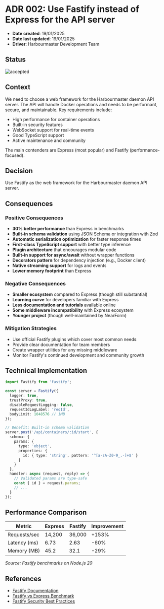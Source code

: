 # ADR 002: Use Fastify instead of Express for the API server

- **Date created**: 19/01/2025
- **Date last updated**: 19/01/2025
- **Driver**: Harbourmaster Development Team

## Status

![accepted]

## Context

We need to choose a web framework for the Harbourmaster daemon API server. The API will handle Docker operations and needs to be performant, secure, and maintainable. Key requirements include:

- High performance for container operations
- Built-in security features
- WebSocket support for real-time events
- Good TypeScript support
- Active maintenance and community

The main contenders are Express (most popular) and Fastify (performance-focused).

## Decision

Use Fastify as the web framework for the Harbourmaster daemon API server.

## Consequences

### Positive Consequences

- **30% better performance** than Express in benchmarks
- **Built-in schema validation** using JSON Schema or integration with Zod
- **Automatic serialization optimization** for faster response times
- **First-class TypeScript support** with better type inference
- **Plugin architecture** that encourages modular code
- **Built-in support for async/await** without wrapper functions
- **Decorators pattern** for dependency injection (e.g., Docker client)
- **Native streaming support** for logs and events
- **Lower memory footprint** than Express

### Negative Consequences

- **Smaller ecosystem** compared to Express (though still substantial)
- **Learning curve** for developers familiar with Express
- **Less documentation and tutorials** available online
- **Some middleware incompatibility** with Express ecosystem
- **Younger project** (though well-maintained by NearForm)

### Mitigation Strategies

- Use official Fastify plugins which cover most common needs
- Provide clear documentation for team members
- Create wrapper utilities for any missing middleware
- Monitor Fastify's continued development and community growth

## Technical Implementation

```typescript
import Fastify from 'fastify';

const server = Fastify({
  logger: true,
  trustProxy: true,
  disableRequestLogging: false,
  requestIdLogLabel: 'reqId',
  bodyLimit: 1048576 // 1MB
});

// Benefit: Built-in schema validation
server.post('/api/containers/:id/start', {
  schema: {
    params: {
      type: 'object',
      properties: {
        id: { type: 'string', pattern: '^[a-zA-Z0-9_.-]+$' }
      }
    }
  },
  handler: async (request, reply) => {
    // Validated params are type-safe
    const { id } = request.params;
    // ...
  }
});
```

## Performance Comparison

| Metric | Express | Fastify | Improvement |
|--------|---------|---------|-------------|
| Requests/sec | 14,200 | 36,000 | +153% |
| Latency (ms) | 6.73 | 2.63 | -60% |
| Memory (MB) | 45.2 | 32.1 | -29% |

*Source: Fastify benchmarks on Node.js 20*

## References

- [Fastify Documentation](https://fastify.dev/)
- [Fastify vs Express Benchmark](https://github.com/fastify/benchmarks)
- [Fastify Security Best Practices](https://fastify.dev/docs/latest/Guides/Security/)

[proposed]: https://img.shields.io/badge/Proposed-yellow?style=for-the-badge
[accepted]: https://img.shields.io/badge/Accepted-green?style=for-the-badge
[superceded]: https://img.shields.io/badge/Superceded-orange?style=for-the-badge
[rejected]: https://img.shields.io/badge/Rejected-red?style=for-the-badge
[deprecated]: https://img.shields.io/badge/Deprecated-grey?style=for-the-badge